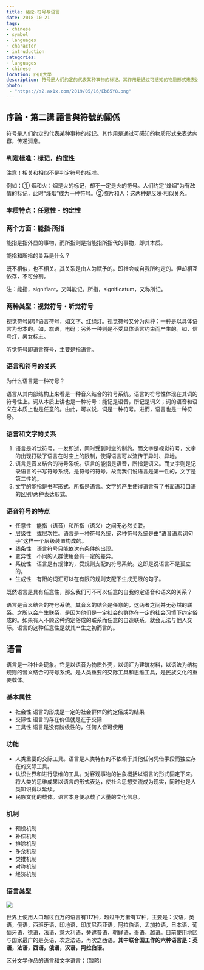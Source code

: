 ```yaml
---
title: 绪论·符号与语言
date: 2018-10-21
tags:
- chinese
- symbol
- languages
- character
- intruduction
categories:
- languages
- chinese
location: 四川大學
description: 符号是人们约定的代表某种事物的标记。其作用是通过可感知的物质形式来表达内容，传递消息。其本质特点是任意性和约定性。
photo: 
 - "https://s2.ax1x.com/2019/05/16/Eb65Y8.png"
---
```


## 序論・第二講 語言與符號的關係

符号是人们约定的代表某种事物的标记。其作用是通过可感知的物质形式来表达内容，传递消息。

### 判定标准：标记，约定性

<div class="note warning">注意！相关和相似不是判定符号的标准。</div>

例如：① 烟和火：烟是火的标记，却不一定是火的符号。人们约定“烽烟”为有敌情的标记，此时“烽烟”成为一种符号。②照片和人：这两种是反映·相似关系。

### 本质特点：任意性・约定性

### 两个方面：能指·所指

能指是指外显的事物，而所指则是指能指所指代的事物，即其本质。

<div class="note info">能指和所指的关系是什么？</div>

既不相似，也不相关。其关系是由人为赋予的。即社会或自我所约定的。但却相互依存，不可分割。

注：能指，signifiant，又叫能记。所指，significatum，又称所记。

### 两种类型：视觉符号・听觉符号

视觉符号即非语言符号，如文字、红绿灯。视觉符号又分为两种：一种是以具体语言为母本的。如，旗语，电码；另外一种则是不受具体语言约束而产生的。如，信号灯，男女标志。

听觉符号即语言符号，主要是指语言。

### 语言和符号的关系

<div class="note info">为什么语言是一种符号？</div>

语言从其内部结构上来看是一种音义结合的符号系统。语言的符号性体现在其词的符号性上。词从本质上讲也是一种符号：能记是语音，所记是词义；词的语音和语义在本质上也是任意的。由此，可以说，词是一种符号。进而，语言也是一种符号。

### 语言和文字的关系

1. 语言是听觉符号，一发即逝，同时受到时空的制约。而文字是视觉符号，文字的出现打破了语言在时空上的限制，使得语言可以流传于异时、异地。
2. 语言是音义结合的符号系统。语言的能指是语音，所指是语义。而文字则是记录语言的书写符号系统。是符号的符号。故而我们说语言是第一性的，文字是第二性的。
3. 文字的能指是书写形式，所指是语言。文字的产生使得语言有了书面语和口语的区别/两种表达形式。

### 语音符号的特点

+ 任意性　能指（语音）和所指（语义）之间无必然关联。
+ 层级性　或层次性。语言是一种符号系统，这种符号系统是由“语音<i class="fa fa-arrow-right" aria-hidden="true"></i>语素<i class="fa fa-arrow-right" aria-hidden="true"></i>词<i class="fa fa-arrow-right" aria-hidden="true"></i>句子”这样一个层级装置构成的。
+ 线条性　语言符号只能依次有条件的出现。
+ 变异性　不同的人群使用会有一定的差异。
+ 系统性　语言是有规律的，受规则支配的符号系统。这即是说语言不是孤立的。
+ 生成性　有限的词汇可以在有限的规则支配下生成无限的句子。

<div class="note warning">既然语言是具有任意性，那么我们可不可以任意的自我约定语音和语义的关系？</div>

语言是音义结合的符号系统。其音义的结合是任意的，这两者之间并无必然的联系。之所以会产生联系，是因为他们是一定社会的群体在一定的社会习惯下约定俗成的。如果有人不顾这种约定俗成的联系而任意的自造联系，就会无法与他人交际。语言的这种任意性是就其产生之初而言的。

## 语言

语言是一种社会现象。它是以语音为物质外壳，以词汇为建筑材料，以语法为结构规则的音义结合的符号系统。是人类重要的交际工具和思维工具，是民族文化的重要载体。

### 基本属性

+ 社会性  语言的形成是一定的社会群体的约定俗成的结果
+ 交际性  语言的存在价值就是在于交际
+ 工具性  语言是没有阶级性的，任何人皆可使用

### 功能

+ 人类重要的交际工具。语言是人类特有的不依赖于其他任何凭借手段而独立存在的交际工具。
+ 认识世界和进行思维的工具。对客观事物的抽象概括以语言的形式固定下来。将人类的思维成果以语言的形式表达，使社会思想交流成为现实，同时也是人类知识得以延续。
+ 民族文化的载体。语言本身便承载了大量的文化信息。

### 机制

+ 预设机制
+ 补偿机制
+ 排除机制
+ 多余机制
+ 类推机制
+ 对称机制
+ 经济机制

### 语言类型

<img src="https://s1.ax1x.com/2018/09/03/PzMTqH.png" class="full-img" />

世界上使用人口超过百万的语言有117种，超过千万者有17种，主要是：汉语，英语，俄语，西班牙语，印地语，印度尼西亚语，阿拉伯语，孟加拉语，日本语，葡萄牙语，德语，法语，意大利语，旁遮普语，朝鲜语，泰语，越语。目前使用地区与国家最广的是英语，次之法语，再次之西语。**其中联合国工作的六种语言是：英语，法语，西语，俄语，汉语，阿拉伯语。**

<div class="note warning"><p> 区分文学作品的语言和文学语言：（暂略）</p></div>
